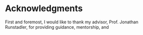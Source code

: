 # Acknowledgments

First and foremost, I would like to thank my advisor, Prof. Jonathan Runstadler, for providing guidance, mentorship, and 
